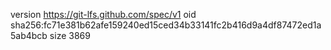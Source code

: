 version https://git-lfs.github.com/spec/v1
oid sha256:fc71e381b62afe159240ed15ced34b33141fc2b416d9a4df87472ed1a5ab4bcb
size 3869
